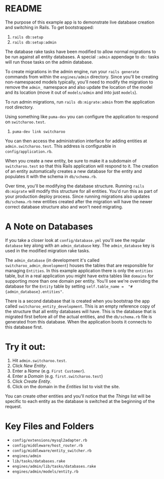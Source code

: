 # README

The purpose of this example app is to demonstrate live database creation and switching
in Rails. To get bootstrapped:

1. `rails db:setup`
2. `rails db:setup:admin`

The database rake tasks have been modified to allow normal migrations to be run against all
entity databases. A special `:admin` appendage to `db:` tasks will run those tasks on the
admin database.

To create migrations in the admin engine, run your `rails generate` commands from within the
`engines/admin` directory. Since you'll be creating non-namespaced models typically, you'll
need to modify the migration to remove the `admin_` namespace and also update the location of
the model and its location (move it out of `models/admin` and into just `models`).

To run admin migrations, run `rails db:migrate:admin` from the
application root directory.

Using something like `puma-dev` you can configure the application to respond on `switcharoo.test`.

1. `puma-dev link switcharoo`

You can then access the administration interface for adding entities at `admin.switcharoo.test`. This
address is configurable in `config/application.rb`.

When you create a new entity, be sure to make it a subdomain of `switcharoo.test` so that this
Rails application will respond to it. The creation of an entity automatically creates a new
database for the entity and populates it with the schema in `db/schema.rb`.

Over time, you'll be modifying the database structure. Running `rails db:migrate` will modify this
structure for all entities. You'd run this as part of your production deploy process. Since running
migrations also updates `db/schema.rb` new entities created after the migration will have the newer
correct database structure also and won't need migrating.

# A Note on Databases
If you take a closer look at `config/database.yml` you'll see the regular `database` key along
with an `admin_database` key. The `admin_database` key is used in the modified migration rake tasks.

The `admin_database` (in development it's called `switcharoo_admin_development`) houses the tables
that are responsible for managing `Entities`. In this example application there is only the `entities`
table, but in a real application you might have extra tables like `domains` for supporting more than
one domain per entity. You'll see we're overriding the database for the `Entity` table by setting
`self.table_name =  "#{admin_database}.entities"`.

There is a second database that is created when you bootstrap the app
called `switcharoo_entity_development`. This is an empty reference copy of the structure that all
entity databases will have. This is the database that is migrated first before all of the actual
entities, and the `db/schema.rb` file is generated from this database. When the application boots
it connects to this database first.

# Try it out:

1. Hit `admin.switcharoo.test`.
2. Click *New Entity*.
3. Enter a *Name* (e.g. `First Customer`).
4. Enter a *Domain* (e.g. `first.switcharoo.test`)
5. Click *Create Entity*.
6. Click on the domain in the *Entities* list to visit the site.

You can create other entities and you'll notice that the *Things* list will be specific to each
entity as the database is switched at the beginning of the request.

# Key Files and Folders

* `config/extensions/mysql2adapter.rb`
* `config/middleware/host_router.rb`
* `config/middleware/entity_switcher.rb`
* `engines/admin`
* `lib/tasks/databases.rake`
* `engines/admin/lib/tasks/databases.rake`
* `engines/admin/models/entity.rb`
